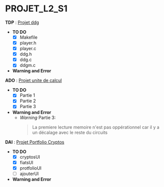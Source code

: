 # PROJET_L2_S1

  **TDP** : [Projet ddg](https://elearn.univ-pau.fr/pluginfile.php/492181/mod_resource/content/2/projet-20191119.pdf)
  - **TO DO**
    - [x] Makefile
    - [x] player.h
    - [x] player.c
    - [x] ddg.h
    - [x] ddg.c
    - [x] ddgm.c
  - **Warning and Error**
    
    
  **ADO** : [Projet unite de calcul](http://ecariou.perso.univ-pau.fr/cours/archi/sujet-projet.html)
  - **TO DO**
    - [x] Partie 1
    - [x] Partie 2
    - [x] Partie 3
  - **Warning and Error**
    - *Warning* Partie 3:
      > La premiere lecture memoire n'est pas oppérationnel car il y a un décalage avec le reste du
      > circuits

  **DAI** : [Projet Portfolio Cryptos](http://bjobard.perso.univ-pau.fr/Cours/DAI/Projet_cryptos.html)
  - **TO DO**
    - [x] cryptosUI
    - [x] fiatsUI
    - [x] protfolioUI
    - [ ] ajouterUI
  - **Warning and Error**
